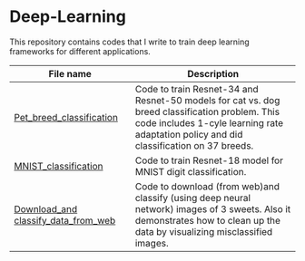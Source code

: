 # Deep-Learning
This repository contains codes that I write to train deep learning frameworks for different applications.

| **File name** |  **Description** |
| ------------- | ------------------------------------------------| 
|[Pet_breed_classification](https://github.com/ruchikaverma-iitg/Hands-on-Deep-Learning/blob/master/Pet_breed_classification.ipynb)|Code to train Resnet-34 and Resnet-50 models for cat vs. dog breed classification problem. This code includes 1-cyle learning rate adaptation policy and did classification on 37 breeds.|
|[MNIST_classification](https://github.com/ruchikaverma-iitg/Hands-on-Deep-Learning/blob/master/MNIST_classification.ipynb)|Code to train Resnet-18 model for MNIST digit classification.|
|[Download_and classify_data_from_web](https://github.com/ruchikaverma-iitg/Hands-on-Deep-Learning/blob/master/Download_and%20classify_data_from_web.ipynb)|Code to download (from web)and classify (using deep neural network) images of 3 sweets. Also it demonstrates how to clean up the data by visualizing misclassified images.|
